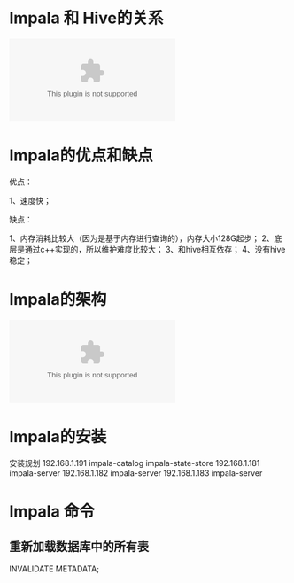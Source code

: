 
# Impala 和 Hive的关系

![enter description here](./attachments/impala-base001(impala和hive的关系).xls)

# Impala的优点和缺点

优点：

1、速度快；
	 
缺点：

1、内存消耗比较大（因为是基于内存进行查询的），内存大小128G起步；
2、底层是通过c++实现的，所以维护难度比较大；
3、和hive相互依存；
4、没有hive稳定；

# Impala的架构

![enter description here](./attachments/impala-base002(impala的架构).xls)


# Impala的安装

安装规划
192.168.1.191 impala-catalog impala-state-store
192.168.1.181 impala-server
192.168.1.182 impala-server
192.168.1.183 impala-server

# Impala 命令

## 重新加载数据库中的所有表

INVALIDATE METADATA;